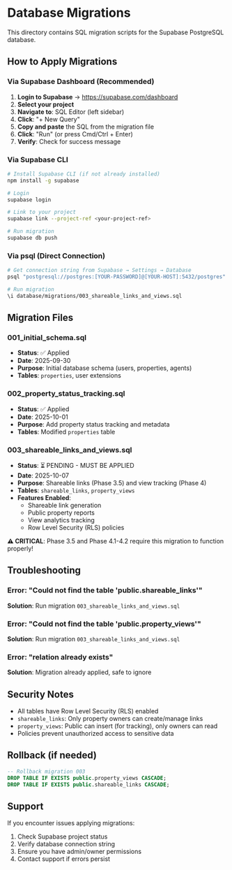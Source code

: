 # Database Migrations

This directory contains SQL migration scripts for the Supabase PostgreSQL database.

## How to Apply Migrations

### Via Supabase Dashboard (Recommended)

1. **Login to Supabase** → https://supabase.com/dashboard
2. **Select your project**
3. **Navigate to**: SQL Editor (left sidebar)
4. **Click**: "+ New Query"
5. **Copy and paste** the SQL from the migration file
6. **Click**: "Run" (or press Cmd/Ctrl + Enter)
7. **Verify**: Check for success message

### Via Supabase CLI

```bash
# Install Supabase CLI (if not already installed)
npm install -g supabase

# Login
supabase login

# Link to your project
supabase link --project-ref <your-project-ref>

# Run migration
supabase db push
```

### Via psql (Direct Connection)

```bash
# Get connection string from Supabase → Settings → Database
psql "postgresql://postgres:[YOUR-PASSWORD]@[YOUR-HOST]:5432/postgres"

# Run migration
\i database/migrations/003_shareable_links_and_views.sql
```

## Migration Files

### 001_initial_schema.sql
- **Status**: ✅ Applied
- **Date**: 2025-09-30
- **Purpose**: Initial database schema (users, properties, agents)
- **Tables**: `properties`, user extensions

### 002_property_status_tracking.sql  
- **Status**: ✅ Applied
- **Date**: 2025-10-01
- **Purpose**: Add property status tracking and metadata
- **Tables**: Modified `properties` table

### 003_shareable_links_and_views.sql
- **Status**: ⏳ PENDING - MUST BE APPLIED
- **Date**: 2025-10-07
- **Purpose**: Shareable links (Phase 3.5) and view tracking (Phase 4)
- **Tables**: `shareable_links`, `property_views`
- **Features Enabled**:
  - Shareable link generation
  - Public property reports
  - View analytics tracking
  - Row Level Security (RLS) policies

**⚠️ CRITICAL**: Phase 3.5 and Phase 4.1-4.2 require this migration to function properly!

## Troubleshooting

### Error: "Could not find the table 'public.shareable_links'"
**Solution**: Run migration `003_shareable_links_and_views.sql`

### Error: "Could not find the table 'public.property_views'"
**Solution**: Run migration `003_shareable_links_and_views.sql`

### Error: "relation already exists"
**Solution**: Migration already applied, safe to ignore

## Security Notes

- All tables have Row Level Security (RLS) enabled
- `shareable_links`: Only property owners can create/manage links
- `property_views`: Public can insert (for tracking), only owners can read
- Policies prevent unauthorized access to sensitive data

## Rollback (if needed)

```sql
-- Rollback migration 003
DROP TABLE IF EXISTS public.property_views CASCADE;
DROP TABLE IF EXISTS public.shareable_links CASCADE;
```

## Support

If you encounter issues applying migrations:
1. Check Supabase project status
2. Verify database connection string
3. Ensure you have admin/owner permissions
4. Contact support if errors persist
